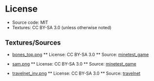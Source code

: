 
# License

* Source code: MIT
* Textures: CC BY-SA 3.0 (unless otherwise noted)

## Textures/Sources

* [bones_top.png](../server/static/pics/bones_top.png)
** License: CC BY-SA 3.0
** Source: [minetest_game](https://github.com/minetest/minetest_game)

* [sam.png](../server/static/pics/sam.png)
** License: CC BY-SA 3.0
** Source: [minetest_game](https://github.com/minetest/minetest_game)

* [travelnet_inv.png](../server/static/pics/travelnet_inv.png)
** License: CC BY-SA 3.0
** Source: [travelnet](https://github.com/Sokomine/travelnet)
